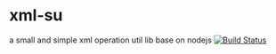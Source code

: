 # xml-su
a small and simple xml operation util lib base on nodejs
[![Build Status](https://travis-ci.org/jonasyuk/xml-su.svg?branch=master)](https://travis-ci.org/jonasyuk/xml-su)